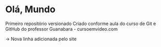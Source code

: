 # Olá, Mundo
 Primeiro repositório versionado
 Criado conforme aula do curso de Git e GitHub do professor Guanabara -  cursoemvideo.com
 
 -> Nova linha adicionada pelo site
